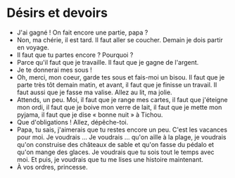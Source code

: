 # Désirs et devoirs

- J'ai gagné ! On fait encore une partie, papa ?
- Non, ma chérie, il est tard. Il faut aller se coucher. Demain je dois partir en voyage.
- Il faut que tu partes encore ? Pourquoi ?
- Parce qu'il faut que je travaille. Il faut que je gagne de l'argent.
- Je te donnerai mes sous !
- Oh, merci, mon coeur, garde tes sous et fais-moi un bisou. Il faut que je parte très tôt demain matin, et avant, il faut que je finisse un travail. Il faut aussi que je fasse ma valise. Allez au lit, ma jolie.
- Attends, un peu. Moi, il faut que je range mes cartes, il faut que j'éteigne mon ordi, il faut que je boive mon verre de lait, il faut que je mette mon pyjama, il faut que je dise « bonne nuit » à Tichou.
- Que d'obligations ! Allez, dépêche-toi.
- Papa, tu sais, j'aimerais que tu restes encore un peu. C'est les vacances pour moi. Je voudrais ... Je voudrais ... qu'on aille à la plage, je voudrais qu'on construise des châteaux de sable et qu'on fasse du pédalo et qu'on mange des glaces. Je voudrais que tu sois tout le temps avec moi. Et puis, je voudrais que tu me lises une histoire maintenant.
- À vos ordres, princesse.
